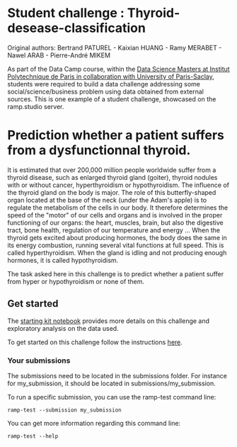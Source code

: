 # Student challenge : Thyroid-desease-classification

Original authors: Bertrand PATUREL - Kaixian HUANG - Ramy MERABET - Nawel ARAB - Pierre-André MIKEM

As part of the Data Camp course, within the [Data Science Masters at Institut Polytechnique
de Paris in collaboration with University of
Paris-Saclay](https://datascience-x-master-paris-saclay.fr/le-master/structure-des-enseignements/),
students were required to build a data challenge addressing some social/science/business
problem using data obtained from external sources. This is one example of a student
challenge, showcased on the ramp.studio server.

# Prediction whether a patient suffers from a dysfunctionnal thyroid.

It is estimated that over 200,000 million people worldwide suffer from a thyroid disease, such as enlarged thyroid gland (goiter), thyroid nodules with or without cancer, hyperthyroidism or hypothyroidism. The influence of the thyroid gland on the body is major. The role of this butterfly-shaped organ located at the base of the neck (under the Adam's apple) is to regulate the metabolism of the cells in our body. It therefore determines the speed of the "motor" of our cells and organs and is involved in the proper functioning of our organs: the heart, muscles, brain, but also the digestive tract, bone health, regulation of our temperature and energy ... When the thyroid gets excited about producing hormones, the body does the same in its energy combustion, running several vital functions at full speed. This is called hyperthyroidism. When the gland is idling and not producing enough hormones, it is called hypothyroidism.

The task asked here in this challenge is to predict whether a patient suffer from hyper or hypothyroidism or none of them.

## Get started

The [starting kit notebook](https://github.com/ramp-kits/brevet/blob/master/brevet_starting_kit.ipynb)
provides more details on this challenge and exploratory analysis on the data used.

To get started on this challenge follow the instructions
[here](https://paris-saclay-cds.github.io/ramp-docs/ramp-workflow/stable/using_kits.html).

### Your submissions 

The submissions need to be located in the submissions folder. For instance for my_submission, it should be located in submissions/my_submission.

To run a specific submission, you can use the ramp-test command line:

```ramp-test --submission my_submission```

You can get more information regarding this command line:

```ramp-test --help```
